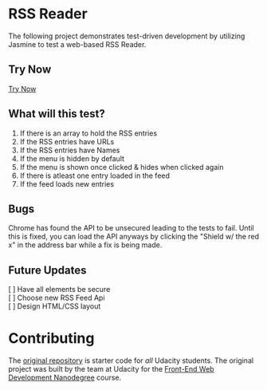 # RSS Reader
The following project demonstrates test-driven development by utilizing Jasmine to test a web-based RSS Reader.

## Try Now
[Try Now](https://samsonloftin.github.io/rss-reader/)

## What will this test?

1. If there is an array to hold the RSS entries
2. If the RSS entries have URLs
3. If the RSS entries have Names
4. If the menu is hidden by default
5. If the menu is shown once clicked & hides when clicked again
6. If there is atleast one entry loaded in the feed
7. If the feed loads new entries

## Bugs
Chrome has found the API to be unsecured leading to the tests to fail. Until this is fixed, you can load the API anyways by clicking the "Shield w/ the red x" in the address bar while a fix is being made.

## Future Updates
[ ] Have all elements be secure  
[ ] Choose new RSS Feed Api  
[ ] Design HTML/CSS layout  

# Contributing
The [original repository](https://github.com/udacity/frontend-nanodegree-feedreader) is starter code for _all_ Udacity students. The original project was built by the team at Udacity for the [Front-End Web Development Nanodegree](https://www.udacity.com/course/front-end-web-developer-nanodegree--nd001) course.

